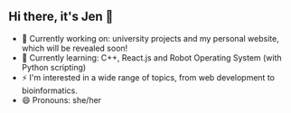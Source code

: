 ## Hi there, it's Jen 👋

- 🔭 Currently working on: university projects and my personal website, which will be revealed soon!
- 🌱 Currently learning: C++, React.js and Robot Operating System (with Python scripting)
- ⚡ I'm interested in a wide range of topics, from web development to bioinformatics.
- 😄 Pronouns: she/her


